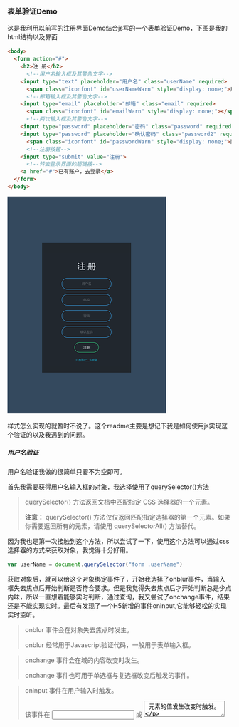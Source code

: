 ### 表单验证Demo

这是我利用以前写的注册界面Demo结合js写的一个表单验证Demo，下图是我的html结构以及界面

```html
<body>
  <form action="#">
    <h2>注 册</h2>
      <!--用户名输入框及其警告文字-->
    <input type="text" placeholder="用户名" class="userName" required>
      <span class="iconfont" id="userNameWarn" style="display: none;">用户名不能为空</span>
      <!--邮箱输入框及其警告文字-->
    <input type="email" placeholder="邮箱" class="email" required>
      <span class="iconfont" id="emailWarn" style="display: none;"></span>
      <!--两次输入框及其警告文字-->
    <input type="password" placeholder="密码" class="password" required>
    <input type="password" placeholder="确认密码" class="password2" required>
      <span class="iconfont" id="passwordWarn" style="display: none;">两次密码不一致</span>
      <!--注册按钮-->
    <input type="submit" value="注册">
      <!--转去登录界面的超链接-->
    <a href="#">已有账户，去登录</a>
  </form>
</body>
```

![最终效果图](.\images\最终效果图.png)

样式怎么实现的就暂时不说了。这个readme主要是想记下我是如何使用js实现这个验证的以及我遇到的问题。

##### 用户名验证

用户名验证我做的很简单只要不为空即可。

首先我需要获得用户名输入框的对象，我选择使用了querySelector()方法

> querySelector() 方法返回文档中匹配指定 CSS 选择器的一个元素。
>
> **注意：** querySelector() 方法仅仅返回匹配指定选择器的第一个元素。如果你需要返回所有的元素，请使用 querySelectorAll() 方法替代。

因为我也是第一次接触到这个方法，所以尝试了一下，使用这个方法可以通过css选择器的方式来获取对象，我觉得十分好用。

```javascript
var userName = document.querySelector("form .userName")
```

获取对象后，就可以给这个对象绑定事件了，开始我选择了onblur事件，当输入框失去焦点后开始判断是否符合要求。但是我觉得失去焦点后才开始判断总是少点内味，所以一直想着能够实时判断，通过查询，我又尝试了onchange事件，结果还是不能实现实时。最后有发现了一个H5新增的事件oninput,它能够轻松的实现实时监听。

> onblur 事件会在对象失去焦点时发生。
>
> onblur 经常用于Javascript验证代码，一般用于表单输入框。

> onchange 事件会在域的内容改变时发生。
>
> onchange 事件也可用于单选框与复选框改变后触发的事件。

> oninput 事件在用户输入时触发。
>
> 该事件在 <input> 或 <textarea> 元素的值发生改变时触发。
>
> **提示：** 该事件类似于 [onchange](https://www.runoob.com/jsref/event-onchange.html) 事件。不同之处在于 oninput 事件在元素值发生变化是立即触发， onchange 在元素失去焦点时触发。另外一点不同是 onchange 事件也可以作用于 <keygen> 和 <select> 元素。

```javascript
//在userName输入框中的值有变化时即触发判断
userName.oninput = function(){
    if( userName.value == ""){
        userNameWarn.className += " warnText iconduicuo";
        userNameWarn.style.display = "";
        userNameWarn.innerHTML = "用户名不能为空"
    }else{
        userNameWarn.className = "iconfont";
        userNameWarn.style.display = "none";
    }
}
```

##### 邮箱验证

邮箱验证其实才是写这次demo的主要目的，为了练习正则表达式的使用。

```javascript
var email = document.querySelector("form .email")
```



```javascript
 /*
        * 监测邮箱格式是否正确
        * 使用正则表达式
        * 
        * 电子邮件：
        *   adc123             .xxx                          @     aaa            .com             .cn
        *   任意字母数字下划线   .任意字母数字下划线(可有可无)   @     任意字母数字    .任意字母(2-5位)  .任意字母(2-5位)（可有可无）
        *   \w{3,}             (\.\w+)*                      @     [A-z0-9]+       (\.[A-z]{2,5}){1,2} 
        */
        var emailWarn = document.getElementById("emailWarn")
        // console.log(emailWarn)
        var emailReg = /^\w{3,}(\.\w+)*@[A-z0-9]+(\.[A-z]{2,5}){1,2}$/
        
        // email.pattern = emailReg;

        //在userName输入框中的值有变化时即触发判断
        email.oninput = function(){
          emailWarn.className += " warnText iconduicuo";
          emailWarn.style.display = "";
          if( email.value == ""){
            emailWarn.innerHTML = "邮件不能为空！"
          }else if(!emailReg.test(email.value)){
            emailWarn.innerHTML = "邮件格式不正确"
          }else{
            emailWarn.className = "iconfont";
            emailWarn.style.display = "none";
          }
        }
```

这里还有一个问题，就是input元素有一个pattern属性

> pattern 属性规定用于验证输入字段的模式。

一开始我在完成正则表达式之后，我想着既然是用来验证输入字段的模式，就顺手将这个属性的值设为了我刚得的正则，后来我在email的值已经通过了正则验证的情况下点击了注册按钮，却出现了错误，提示"请与所请求的格式保持一致"，这个问题我到现在还是有点想不明白。

![格式错误提示](.\images\格式错误.png)

##### 两次密码一致验证

这个逻辑我觉得很简单，就不说了。

```javascript
 var password = document.querySelector("form .password")
 var password2 = document.querySelector("form .password2")
```



```javascript
//判断两次密码是否一致
        var passwordWarn = document.getElementById("passwordWarn");

        function passwordSame(){
          if(!(password.value == password2.value)){
            passwordWarn.className += " warnText iconduicuo";
            passwordWarn.style.display = "";
            passwordWarn.innerHTML = "两次密码不一致"
          }else{
            passwordWarn.className = "iconfont";
            passwordWarn.style.display = "none";
          }
        }
        
        password.oninput = passwordSame;
        password2.oninput = passwordSame;
```

##### 最后

除了上面说的，这次Demo我还练习使用了iconfont字体图标来实现警告提示图标，以及通过js修改html元素的class和内联样式来实现警告文字的显示或者隐藏，这里面还存在这一个bug，就是若是连续不符合规则时，那html元素的class会一直添加，即使该class已经存在，虽然这对页面的显示效果没有什么影响。但在性能方面来说却是有影响的。还是要想办法解决这个问题。

对，其实完成之后我还了解到了一个H5新增的表单事件oninvalid以及setCustomValidity属性

> oninvalid      当元素无效时运行的脚本。

通过oninvalid和setCustomValidity，就可以不用自己写提示消息的结构了，通过设置setCustomValidity就可以直接设置你想提示给用户的信息。